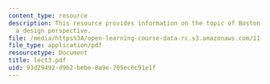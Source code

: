```yaml
---
content_type: resource
description: This resource provides information on the topic of Boston History from
  a design perspective.
file: /media/https%3A/open-learning-course-data-rc.s3.amazonaws.com/11-027-city-to-city-comparing-researching-and-writing-about-cities-spring-2006/93d29492d9b2bebe8a9e705ec6c91e1f_lect3.pdf
file_type: application/pdf
resourcetype: Document
title: lect3.pdf
uid: 93d29492-d9b2-bebe-8a9e-705ec6c91e1f
---
```


